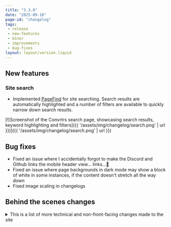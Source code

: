 ```yaml
---
title: "3.3.0"
date: "2025-09-16"
page-id: "changelog"
tags: 
 - release
 - new-features
 - minor
 - improvements
 - bug-fixes
layout: layout/version.liquid
---
```

## New features
### Site search
- Implemented [PageFind](https://pagefind.app/) for site searching. Search results are automatically highlighted and a number of filters are available to quickly narrow down search results.  

[![Screenshot of the Convrtrs search page, showcasing search results, keyword highlighting and filters]({{ '/assets/img/changelog/search.png' | url }})]({{ '/assets/img/changelog/search.png' | url }})

## Bug fixes
- Fixed an issue where I accidentally forgot to make the Discord and Github links the mobile header view... links...🫣
- Fixed an issue where page backgrounds in dark mode may show a block of white in some instances, if the content doesn't stretch all the way down
- Fixed image scaling in changelogs

## Behind the scenes changes
<details>
<summary>This is a list of more technical and non-front-facing changes made to the site  </summary>

### Changes
- Updated the structure of changelog files to add an additional sub-folder based on minor version. Keeping it a little tidier and easier to manage/search through.
- Added pagination details to changelog pages in site title and page title, this helps differentiate pages in search results.
- Added "Changelog | " prefix to changelog items - this shows in search results, but is hidden on each changelog page
- Updated page title separator to a pipe for consistency
- Swapped out left/right arrow for its HTML named entity
</details>
